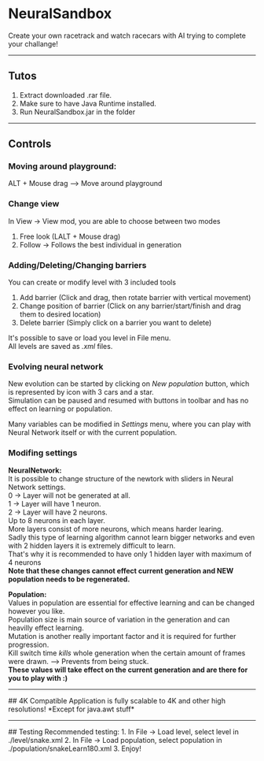 # NeuralSandbox
Create your own racetrack and watch racecars with AI trying to complete your challange!  
<hr>

## Tutos
1. Extract downloaded .rar file.
2. Make sure to have Java Runtime installed.
3. Run NeuralSandbox.jar in the folder
<hr>

## Controls
### Moving around playground:
ALT + Mouse drag --> Move around playground

### Change view
In View -> View mod, you are able to choose between two modes  
  1. Free look (LALT + Mouse drag)  
  2. Follow -> Follows the best individual in generation  
  
### Adding/Deleting/Changing barriers
You can create or modify level with 3 included tools  
  1. Add barrier (Click and drag, then rotate barrier with vertical movement)  
  2. Change position of barrier (Click on any barrier/start/finish and drag them to desired location)  
  3. Delete barrier (Simply click on a barrier you want to delete)  

It's possible to save or load you level in File menu.  
All levels are saved as *.xml* files.  

### Evolving neural network
New evolution can be started by clicking on *New population* button, which is represented by icon with 3 cars and a star.  
Simulation can be paused and resumed with buttons in toolbar and has no effect on learning or population.  

Many variables can be modified in *Settings* menu, where you can play with Neural Network itself or with the current population.  

### Modifing settings
**NeuralNetwork:**  
It is possible to change structure of the newtork with sliders in Neural Network settings.  
0 -> Layer will not be generated at all.  
1 -> Layer will have 1 neuron.  
2 -> Layer will have 2 neurons.  
Up to 8 neurons in each layer.  
More layers consist of more neurons, which means harder learing.  
Sadly this type of learning algorithm cannot learn bigger networks and even with 2 hidden layers it is extremely difficult to learn.  
That's why it is recommended to have only 1 hidden layer with maximum of 4 neurons  
**Note that these changes cannot effect current generation and NEW population needs to be regenerated.**

**Population:**  
Values in population are essential for effective learning and can be changed however you like.  
Population size is main source of variation in the generation and can heavilly effect learning.  
Mutation is another really important factor and it is required for further progression.  
Kill switch time *kills* whole generation when the certain amount of frames were drawn. --> Prevents from being stuck.    
**These values will take effect on the current generation and are there for you to play with :)**  
<hr>
## 4K Compatible
Application is fully scalable to 4K and other high resolutions!  
*Except for java.awt stuff* 

<hr>
## Testing
Recommended testing:  
1.  In File -> Load level, select level in ./level/snake.xml  
2.  In File -> Load population, select population in ./population/snakeLearn180.xml  
3.  Enjoy!
